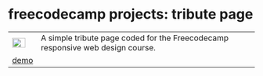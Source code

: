 # freecodecamp projects: tribute page

|   |   |
|---|---|
| <img src="assets/images/screenshot.png" width="80%" />  |  A simple tribute page coded for the Freecodecamp responsive web design course.  |
| [demo]([https://gperilli.github.io/templates-form/](https://gperilli.github.io/freecodecamp-tribute/)) |  |
